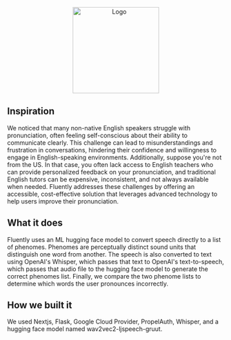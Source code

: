 <div style="text-align: center;">
    <img src="https://github.com/user-attachments/assets/58765acb-83a2-4647-b659-e2be85df0ef4" alt="Logo" width="200" />
</div>

## Inspiration
We noticed that many non-native English speakers struggle with pronunciation, often feeling self-conscious about their ability to communicate clearly. This challenge can lead to misunderstandings and frustration in conversations, hindering their confidence and willingness to engage in English-speaking environments. Additionally, suppose you're not from the US. In that case, you often lack access to English teachers who can provide personalized feedback on your pronunciation, and traditional English tutors can be expensive, inconsistent, and not always available when needed. Fluently addresses these challenges by offering an accessible, cost-effective solution that leverages advanced technology to help users improve their pronunciation.

## What it does
Fluently uses an ML hugging face model to convert speech directly to a list of phenomes. Phenomes are perceptually distinct sound units that distinguish one word from another. The speech is also converted to text using OpenAI's Whisper, which passes that text to OpenAI's text-to-speech, which passes that audio file to the hugging face model to generate the correct phenomes list. Finally, we compare the two phenome lists to determine which words the user pronounces incorrectly.

## How we built it
We used Nextjs, Flask, Google Cloud Provider, PropelAuth, Whisper, and a hugging face model named wav2vec2-ljspeech-gruut.
